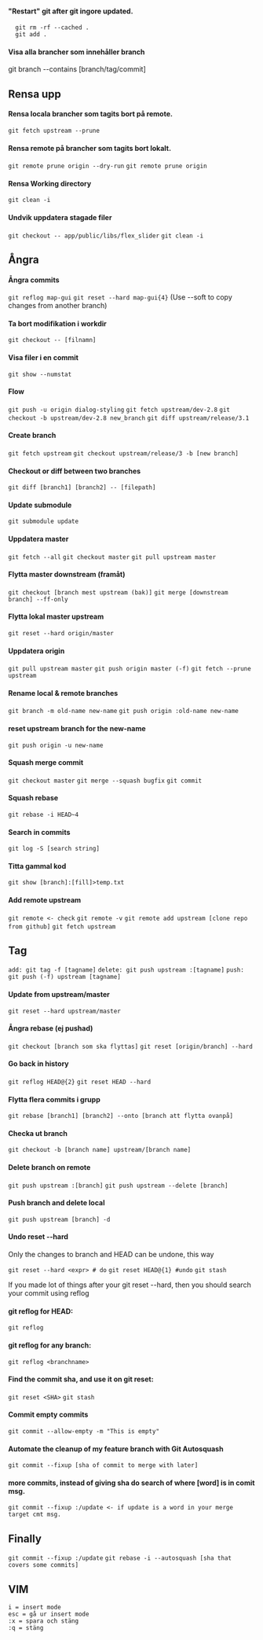 #### "Restart" git after git ingore updated.

```
  git rm -rf --cached .
  git add .
```

#### Visa alla brancher som innehåller branch

git branch --contains [branch/tag/commit]

## Rensa upp

#### Rensa locala brancher som tagits bort på remote.

`git fetch upstream --prune`

#### Rensa remote på brancher som tagits bort lokalt.

`git remote prune origin --dry-run`
`git remote prune origin`

#### Rensa Working directory

`git clean -i`

#### Undvik uppdatera stagade filer

`git checkout -- app/public/libs/flex_slider`
`git clean -i`

## Ångra

#### Ångra commits

`git reflog map-gui`
`git reset --hard map-gui{4}`
(Use --soft to copy changes from another branch)

#### Ta bort modifikation i workdir

`git checkout -- [filnamn]`

#### Visa filer i en commit

`git show --numstat`

#### Flow

`git push -u origin dialog-styling`
`git fetch upstream/dev-2.8`
`git checkout -b upstream/dev-2.8 new_branch`
`git diff upstream/release/3.1`

#### Create branch

`git fetch upstream`
`git checkout upstream/release/3 -b [new branch]`

#### Checkout or diff between two branches

`git diff [branch1] [branch2] -- [filepath]`

#### Update submodule

`git submodule update`

#### Uppdatera master

`git fetch --all`
`git checkout master`
`git pull upstream master`

#### Flytta master downstream (framåt)

`git checkout [branch mest upstream (bak)]`
`git merge [downstream branch] --ff-only`

#### Flytta lokal master upstream

`git reset --hard origin/master`

#### Uppdatera origin

`git pull upstream master`
`git push origin master (-f)`
`git fetch --prune upstream`

#### Rename local & remote branches

`git branch -m old-name new-name`
`git push origin :old-name new-name`

#### reset upstream branch for the new-name

`git push origin -u new-name`

#### Squash merge commit

`git checkout master`
`git merge --squash bugfix`
`git commit`

#### Squash rebase

`git rebase -i HEAD~4`

#### Search in commits

`git log -S [search string]`

#### Titta gammal kod

`git show [branch]:[fill]>temp.txt`

#### Add remote upstream

`git remote <- check`
`git remote -v`
`git remote add upstream [clone repo from github]`
`git fetch upstream`

## Tag

`add: git tag -f [tagname]`
`delete: git push upstream :[tagname]`
`push: git push (-f) upstream [tagname]`

#### Update from upstream/master

`git reset --hard upstream/master`

#### Ångra rebase (ej pushad)

`git checkout [branch som ska flyttas]`
`git reset [origin/branch] --hard`

#### Go back in history

`git reflog HEAD@{2}`
`git reset HEAD --hard`

#### Flytta flera commits i grupp

`git rebase [branch1] [branch2] --onto [branch att flytta ovanpå]`

#### Checka ut branch

`git checkout -b [branch name] upstream/[branch name]`

#### Delete branch on remote

`git push upstream :[branch]`
`git push upstream --delete [branch]`

#### Push branch and delete local

`git push upstream [branch] -d`

#### Undo reset --hard

Only the changes to branch and HEAD can be undone, this way

`git reset --hard <expr> # do`
`git reset HEAD@{1} #undo`
`git stash`

If you made lot of things after your git reset --hard, then you should search your commit using reflog

#### git reflog for HEAD:

`git reflog`

#### git reflog for any branch:

`git reflog <branchname>`

#### Find the commit sha, and use it on git reset:

`git reset <SHA>`
`git stash`

#### Commit empty commits

`git commit --allow-empty -m "This is empty"`

#### Automate the cleanup of my feature branch with Git Autosquash

`git commit --fixup [sha of commit to merge with later]`

#### more commits, instead of giving sha do search of where [word] is in comit msg.

`git commit --fixup :/update <- if update is a word in your merge target cmt msg.`

## Finally

`git commit --fixup :/update`
`git rebase -i --autosquash [sha that covers some commits]`

## VIM

```
i = insert mode
esc = gå ur insert mode
:x = spara och stäng
:q = stäng
```
